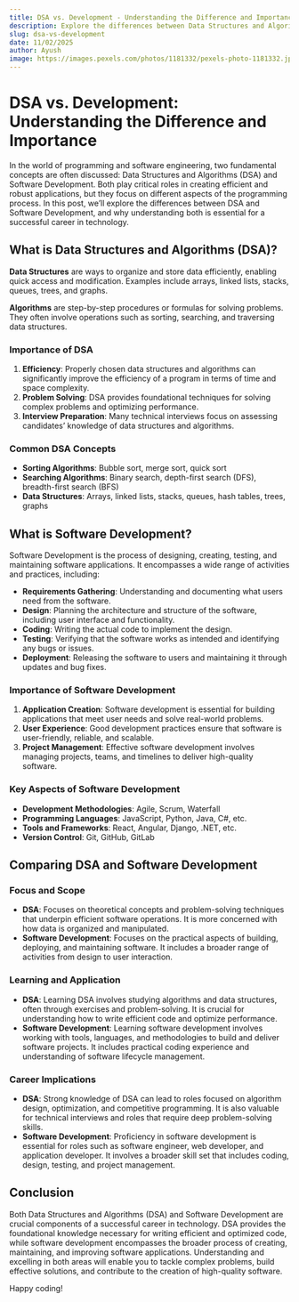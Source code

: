 ```yaml
---
title: DSA vs. Development - Understanding the Difference and Importance
description: Explore the differences between Data Structures and Algorithms (DSA) and Software Development, and understand their roles in building efficient and effective applications.
slug: dsa-vs-development
date: 11/02/2025
author: Ayush
image: https://images.pexels.com/photos/1181332/pexels-photo-1181332.jpeg?auto=compress&cs=tinysrgb&w=1260&h=750&dpr=1
---
```


# DSA vs. Development: Understanding the Difference and Importance

In the world of programming and software engineering, two fundamental concepts are often discussed: Data Structures and Algorithms (DSA) and Software Development. Both play critical roles in creating efficient and robust applications, but they focus on different aspects of the programming process. In this post, we’ll explore the differences between DSA and Software Development, and why understanding both is essential for a successful career in technology.

## What is Data Structures and Algorithms (DSA)?

**Data Structures** are ways to organize and store data efficiently, enabling quick access and modification. Examples include arrays, linked lists, stacks, queues, trees, and graphs.

**Algorithms** are step-by-step procedures or formulas for solving problems. They often involve operations such as sorting, searching, and traversing data structures.

### Importance of DSA

1. **Efficiency**: Properly chosen data structures and algorithms can significantly improve the efficiency of a program in terms of time and space complexity.
2. **Problem Solving**: DSA provides foundational techniques for solving complex problems and optimizing performance.
3. **Interview Preparation**: Many technical interviews focus on assessing candidates’ knowledge of data structures and algorithms.

### Common DSA Concepts

- **Sorting Algorithms**: Bubble sort, merge sort, quick sort
- **Searching Algorithms**: Binary search, depth-first search (DFS), breadth-first search (BFS)
- **Data Structures**: Arrays, linked lists, stacks, queues, hash tables, trees, graphs

## What is Software Development?

Software Development is the process of designing, creating, testing, and maintaining software applications. It encompasses a wide range of activities and practices, including:

- **Requirements Gathering**: Understanding and documenting what users need from the software.
- **Design**: Planning the architecture and structure of the software, including user interface and functionality.
- **Coding**: Writing the actual code to implement the design.
- **Testing**: Verifying that the software works as intended and identifying any bugs or issues.
- **Deployment**: Releasing the software to users and maintaining it through updates and bug fixes.

### Importance of Software Development

1. **Application Creation**: Software development is essential for building applications that meet user needs and solve real-world problems.
2. **User Experience**: Good development practices ensure that software is user-friendly, reliable, and scalable.
3. **Project Management**: Effective software development involves managing projects, teams, and timelines to deliver high-quality software.

### Key Aspects of Software Development

- **Development Methodologies**: Agile, Scrum, Waterfall
- **Programming Languages**: JavaScript, Python, Java, C#, etc.
- **Tools and Frameworks**: React, Angular, Django, .NET, etc.
- **Version Control**: Git, GitHub, GitLab

## Comparing DSA and Software Development

### Focus and Scope

- **DSA**: Focuses on theoretical concepts and problem-solving techniques that underpin efficient software operations. It is more concerned with how data is organized and manipulated.
- **Software Development**: Focuses on the practical aspects of building, deploying, and maintaining software. It includes a broader range of activities from design to user interaction.

### Learning and Application

- **DSA**: Learning DSA involves studying algorithms and data structures, often through exercises and problem-solving. It is crucial for understanding how to write efficient code and optimize performance.
- **Software Development**: Learning software development involves working with tools, languages, and methodologies to build and deliver software projects. It includes practical coding experience and understanding of software lifecycle management.

### Career Implications

- **DSA**: Strong knowledge of DSA can lead to roles focused on algorithm design, optimization, and competitive programming. It is also valuable for technical interviews and roles that require deep problem-solving skills.
- **Software Development**: Proficiency in software development is essential for roles such as software engineer, web developer, and application developer. It involves a broader skill set that includes coding, design, testing, and project management.

## Conclusion

Both Data Structures and Algorithms (DSA) and Software Development are crucial components of a successful career in technology. DSA provides the foundational knowledge necessary for writing efficient and optimized code, while software development encompasses the broader process of creating, maintaining, and improving software applications. Understanding and excelling in both areas will enable you to tackle complex problems, build effective solutions, and contribute to the creation of high-quality software.

Happy coding!
